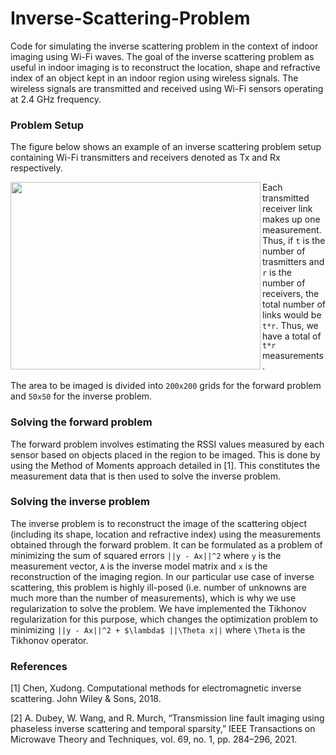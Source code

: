 # Inverse-Scattering-Problem

Code for simulating the inverse scattering problem in the context of indoor imaging using Wi-Fi waves. The goal of the inverse scattering problem as useful in indoor imaging is to reconstruct the location, shape and refractive index of an object kept in an indoor region using wireless signals. The wireless signals are transmitted and received using Wi-Fi sensors operating at 2.4 GHz frequency.

### Problem Setup
The figure below shows an example of an inverse scattering problem setup containing Wi-Fi transmitters and receivers denoted as Tx and Rx respectively. 

<img align="left" src="https://user-images.githubusercontent.com/5306916/138258361-37900821-9850-43a4-8d29-7bb9d308dc5b.png" width="400" height="300">

Each transmitted receiver link makes up one measurement. Thus, if `t` is the number of trasmitters and `r` is the number of receivers, the total number of links would be `t*r`.
Thus, we have a total of `t*r` measurements.

The area to be imaged is divided into `200x200` grids for the forward problem and `50x50` for the inverse problem.


### Solving the forward problem
The forward problem involves estimating the RSSI values measured by each sensor based on objects placed in the region to be imaged. This is done by using the Method of Moments approach detailed in [1]. This constitutes the measurement data that is then used to solve the inverse problem.

### Solving the inverse problem
The inverse problem is to reconstruct the image of the scattering object (including its shape, location and refractive index) using the measurements obtained through the forward problem. It can be formulated as a problem of minimizing the sum of squared errors `||y - Ax||^2` where `y` is the measurement vector, `A` is the inverse model matrix and `x` is the reconstruction of the imaging region. In our particular use case of inverse scattering, this problem is highly ill-posed (i.e. number of unknowns are much more than the number of measurements), which is why we use regularization to solve the problem. We have implemented the Tikhonov regularization for this purpose, which changes the optimization problem to minimizing `||y - Ax||^2 + $\lambda$ ||\Theta x||` where `\Theta` is the Tikhonov operator.

### References

[1] Chen, Xudong. Computational methods for electromagnetic inverse scattering. John Wiley & Sons, 2018.

[2] A. Dubey, W. Wang, and R. Murch, “Transmission line fault imaging using phaseless inverse scattering and temporal sparsity,” IEEE Transactions on Microwave Theory and Techniques, vol. 69, no. 1, pp. 284–296, 2021.
